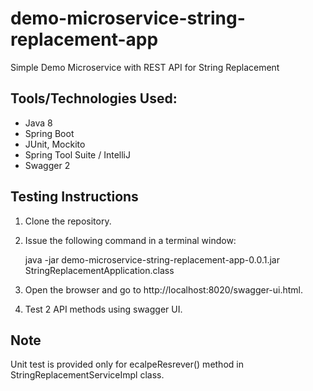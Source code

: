 # demo-microservice-string-replacement-app

Simple Demo Microservice with REST API for String Replacement

## Tools/Technologies Used:

* Java 8
* Spring Boot
* JUnit, Mockito
* Spring Tool Suite / IntelliJ
* Swagger 2

## Testing Instructions

1. Clone the repository.

2. Issue the following command in a terminal window:

    java -jar demo-microservice-string-replacement-app-0.0.1.jar StringReplacementApplication.class
    
3. Open the browser and go to http://localhost:8020/swagger-ui.html.

4. Test 2 API methods using swagger UI.

## Note

Unit test is provided only for ecalpeResrever() method in StringReplacementServiceImpl class.
 